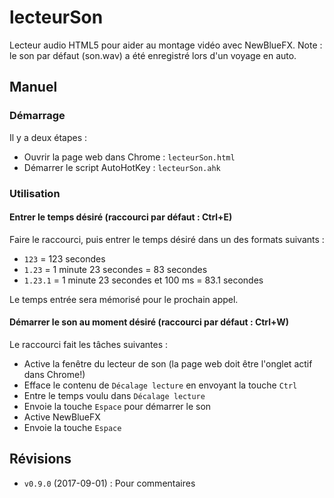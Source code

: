 # lecteurSon

Lecteur audio HTML5 pour aider au montage vidéo avec NewBlueFX.
Note : le son par défaut (son.wav) a été enregistré lors d'un voyage en auto.

## Manuel

### Démarrage
Il y a deux étapes :
 * Ouvrir la page web dans Chrome : `lecteurSon.html`
 * Démarrer le script AutoHotKey : `lecteurSon.ahk`
 
### Utilisation
#### Entrer le temps désiré (raccourci par défaut : Ctrl+E)
Faire le raccourci, puis entrer le temps désiré dans un des formats suivants :
  * `123` = 123 secondes
  * `1.23` = 1 minute 23 secondes = 83 secondes
  * `1.23.1` = 1 minute 23 secondes et 100 ms = 83.1 secondes

Le temps entrée sera mémorisé pour le prochain appel.

#### Démarrer le son au moment désiré (raccourci par défaut : Ctrl+W)
Le raccourci fait les tâches suivantes :
 * Active la fenêtre du lecteur de son (la page web doit être l'onglet actif dans Chrome!)
 * Efface le contenu de `Décalage lecture` en envoyant la touche `Ctrl`
 * Entre le temps voulu dans `Décalage lecture`
 * Envoie la touche `Espace` pour démarrer le son
 * Active NewBlueFX
 * Envoie la touche `Espace`

## Révisions
 * `v0.9.0` (2017-09-01) : Pour commentaires
